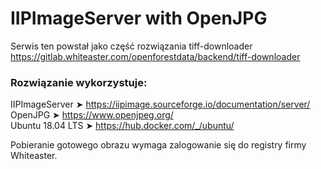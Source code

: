 # IIPImageServer with OpenJPG

Serwis ten powstał jako część rozwiązania tiff-downloader  
https://gitlab.whiteaster.com/openforestdata/backend/tiff-downloader

### Rozwiązanie wykorzystuje:  
IIPImageServer ➤ https://iipimage.sourceforge.io/documentation/server/  
OpenJPG ➤ https://www.openjpeg.org/  
Ubuntu 18.04 LTS ➤ https://hub.docker.com/_/ubuntu/  

Pobieranie gotowego obrazu wymaga zalogowanie się do registry firmy Whiteaster.